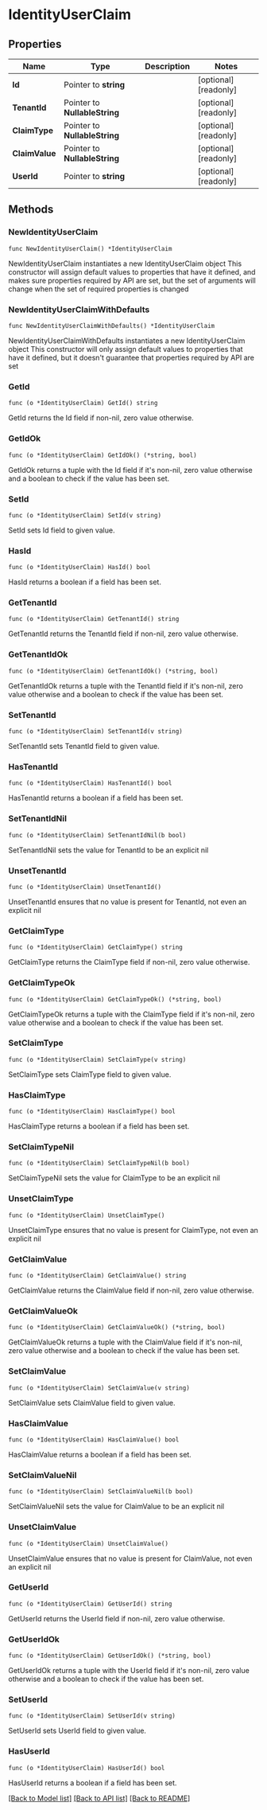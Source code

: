 # IdentityUserClaim

## Properties

Name | Type | Description | Notes
------------ | ------------- | ------------- | -------------
**Id** | Pointer to **string** |  | [optional] [readonly] 
**TenantId** | Pointer to **NullableString** |  | [optional] [readonly] 
**ClaimType** | Pointer to **NullableString** |  | [optional] [readonly] 
**ClaimValue** | Pointer to **NullableString** |  | [optional] [readonly] 
**UserId** | Pointer to **string** |  | [optional] [readonly] 

## Methods

### NewIdentityUserClaim

`func NewIdentityUserClaim() *IdentityUserClaim`

NewIdentityUserClaim instantiates a new IdentityUserClaim object
This constructor will assign default values to properties that have it defined,
and makes sure properties required by API are set, but the set of arguments
will change when the set of required properties is changed

### NewIdentityUserClaimWithDefaults

`func NewIdentityUserClaimWithDefaults() *IdentityUserClaim`

NewIdentityUserClaimWithDefaults instantiates a new IdentityUserClaim object
This constructor will only assign default values to properties that have it defined,
but it doesn't guarantee that properties required by API are set

### GetId

`func (o *IdentityUserClaim) GetId() string`

GetId returns the Id field if non-nil, zero value otherwise.

### GetIdOk

`func (o *IdentityUserClaim) GetIdOk() (*string, bool)`

GetIdOk returns a tuple with the Id field if it's non-nil, zero value otherwise
and a boolean to check if the value has been set.

### SetId

`func (o *IdentityUserClaim) SetId(v string)`

SetId sets Id field to given value.

### HasId

`func (o *IdentityUserClaim) HasId() bool`

HasId returns a boolean if a field has been set.

### GetTenantId

`func (o *IdentityUserClaim) GetTenantId() string`

GetTenantId returns the TenantId field if non-nil, zero value otherwise.

### GetTenantIdOk

`func (o *IdentityUserClaim) GetTenantIdOk() (*string, bool)`

GetTenantIdOk returns a tuple with the TenantId field if it's non-nil, zero value otherwise
and a boolean to check if the value has been set.

### SetTenantId

`func (o *IdentityUserClaim) SetTenantId(v string)`

SetTenantId sets TenantId field to given value.

### HasTenantId

`func (o *IdentityUserClaim) HasTenantId() bool`

HasTenantId returns a boolean if a field has been set.

### SetTenantIdNil

`func (o *IdentityUserClaim) SetTenantIdNil(b bool)`

 SetTenantIdNil sets the value for TenantId to be an explicit nil

### UnsetTenantId
`func (o *IdentityUserClaim) UnsetTenantId()`

UnsetTenantId ensures that no value is present for TenantId, not even an explicit nil
### GetClaimType

`func (o *IdentityUserClaim) GetClaimType() string`

GetClaimType returns the ClaimType field if non-nil, zero value otherwise.

### GetClaimTypeOk

`func (o *IdentityUserClaim) GetClaimTypeOk() (*string, bool)`

GetClaimTypeOk returns a tuple with the ClaimType field if it's non-nil, zero value otherwise
and a boolean to check if the value has been set.

### SetClaimType

`func (o *IdentityUserClaim) SetClaimType(v string)`

SetClaimType sets ClaimType field to given value.

### HasClaimType

`func (o *IdentityUserClaim) HasClaimType() bool`

HasClaimType returns a boolean if a field has been set.

### SetClaimTypeNil

`func (o *IdentityUserClaim) SetClaimTypeNil(b bool)`

 SetClaimTypeNil sets the value for ClaimType to be an explicit nil

### UnsetClaimType
`func (o *IdentityUserClaim) UnsetClaimType()`

UnsetClaimType ensures that no value is present for ClaimType, not even an explicit nil
### GetClaimValue

`func (o *IdentityUserClaim) GetClaimValue() string`

GetClaimValue returns the ClaimValue field if non-nil, zero value otherwise.

### GetClaimValueOk

`func (o *IdentityUserClaim) GetClaimValueOk() (*string, bool)`

GetClaimValueOk returns a tuple with the ClaimValue field if it's non-nil, zero value otherwise
and a boolean to check if the value has been set.

### SetClaimValue

`func (o *IdentityUserClaim) SetClaimValue(v string)`

SetClaimValue sets ClaimValue field to given value.

### HasClaimValue

`func (o *IdentityUserClaim) HasClaimValue() bool`

HasClaimValue returns a boolean if a field has been set.

### SetClaimValueNil

`func (o *IdentityUserClaim) SetClaimValueNil(b bool)`

 SetClaimValueNil sets the value for ClaimValue to be an explicit nil

### UnsetClaimValue
`func (o *IdentityUserClaim) UnsetClaimValue()`

UnsetClaimValue ensures that no value is present for ClaimValue, not even an explicit nil
### GetUserId

`func (o *IdentityUserClaim) GetUserId() string`

GetUserId returns the UserId field if non-nil, zero value otherwise.

### GetUserIdOk

`func (o *IdentityUserClaim) GetUserIdOk() (*string, bool)`

GetUserIdOk returns a tuple with the UserId field if it's non-nil, zero value otherwise
and a boolean to check if the value has been set.

### SetUserId

`func (o *IdentityUserClaim) SetUserId(v string)`

SetUserId sets UserId field to given value.

### HasUserId

`func (o *IdentityUserClaim) HasUserId() bool`

HasUserId returns a boolean if a field has been set.


[[Back to Model list]](../README.md#documentation-for-models) [[Back to API list]](../README.md#documentation-for-api-endpoints) [[Back to README]](../README.md)


